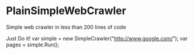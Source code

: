 # PlainSimpleWebCrawler
Simple web crawler in less than 200 lines of code

Just Do  it!
           var simple = new SimpleCrawler("http://www.google.com/");
            var pages = simple.Run();
 
